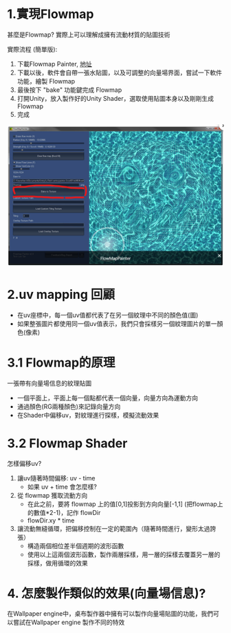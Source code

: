 # 1.實現Flowmap
甚麼是Flowmap? 實際上可以理解成擁有流動材質的貼圖技術

實際流程 (簡單版):
1. 下載Flowmap Painter, [地址](https://teckartist.com/?page_id=107)
2. 下載以後，軟件會自帶一張水貼圖，以及可調整的向量場界面，嘗試一下軟件功能，繪製 Flowmap
3. 最後按下 "bake" 功能鍵完成 Flowmap
4. 打開Unity，放入製作好的Unity Shader，選取使用貼圖本身以及剛剛生成Flowmap
5. 完成

![](pic/%E8%9E%A2%E5%B9%95%E6%93%B7%E5%8F%96%E7%95%AB%E9%9D%A2%202022-10-24%20101557.png)

# 2.uv mapping 回顧
- 在uv座標中，每一個uv值都代表了在另一個紋理中不同的顏色值(圖)
- 如果整張圖片都使用同一個uv值表示，我們只會採樣另一個紋理圖片的單一顏色(像素)

# 3.1 Flowmap的原理
一張帶有向量場信息的紋理貼圖
- 一個平面上，平面上每一個點都代表一個向量，向量方向為運動方向
- 通過顏色(RG兩種顏色)來記錄向量方向
- 在Shader中偏移uv，對紋理進行探樣，模擬流動效果

# 3.2 Flowmap Shader
怎樣偏移uv?
1. 讓uv隨著時間偏移: uv - time
   - 如果 uv + time 會怎麼樣?
2. 從 flowmap 獲取流動方向
   - 在此之前，要將 flowmap 上的值[0,1]投影到方向向量[-1,1] (把flowmap上的數值*2-1)，記作 flowDir
   - flowDir.xy * time
3. 讓流動無縫循環，把偏移控制在一定的範圍內（隨著時間進行，變形太過誇張）
   - 構造兩個相位差半個週期的波形函數
   - 使用以上這兩個波形函數，製作兩層採樣，用一層的採樣去覆蓋另一層的採樣，做用循環的效果

# 4. 怎麼製作類似的效果(向量場信息)?
在Wallpaper engine中，桌布製作器中擁有可以製作向量場貼圖的功能，我們可以嘗試在Wallpaper engine 製作不同的特效